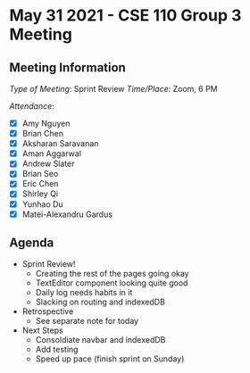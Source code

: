 # May 31 2021 - CSE 110 Group 3 Meeting

## Meeting Information

*Type of Meeting*: Sprint Review
*Time/Place*: Zoom, 6 PM

*Attendance*:
- [X] Amy Nguyen
- [X] Brian Chen
- [X] Aksharan Saravanan
- [X] Aman Aggarwal
- [X] Andrew Slater
- [X] Brian Seo
- [X] Eric Chen
- [X] Shirley Qi
- [X] Yunhao Du
- [X] Matei-Alexandru Gardus

## Agenda

- Sprint Review!
    - Creating the rest of the pages going okay
    - TextEditor component looking quite good
    - Daily log needs habits in it
    - Slacking on routing and indexedDB
- Retrospective
    - See separate note for today
- Next Steps
    - Consoldiate navbar and indexedDB
    - Add testing
    - Speed up pace (finish sprint on Sunday)